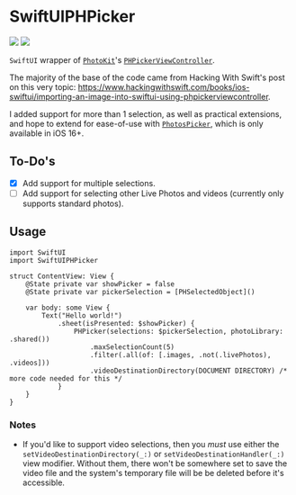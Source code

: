 # SwiftUIPHPicker

[![](https://img.shields.io/endpoint?url=https%3A%2F%2Fswiftpackageindex.com%2Fapi%2Fpackages%2Fedonv%2FSwiftUIPHPicker%2Fbadge%3Ftype%3Dswift-versions)](https://swiftpackageindex.com/edonv/SwiftUIPHPicker)
[![](https://img.shields.io/endpoint?url=https%3A%2F%2Fswiftpackageindex.com%2Fapi%2Fpackages%2Fedonv%2FSwiftUIPHPicker%2Fbadge%3Ftype%3Dplatforms)](https://swiftpackageindex.com/edonv/SwiftUIPHPicker)

`SwiftUI` wrapper of [`PhotoKit`](https://developer.apple.com/documentation/photokit)'s [`PHPickerViewController`](https://developer.apple.com/documentation/photokit/phpickerviewcontroller).  

The majority of the base of the code came from Hacking With Swift's post on this very topic: <https://www.hackingwithswift.com/books/ios-swiftui/importing-an-image-into-swiftui-using-phpickerviewcontroller>.

I added support for more than 1 selection, as well as practical extensions, and hope to extend for ease-of-use with [`PhotosPicker`](https://developer.apple.com/documentation/photokit/photospicker), which is only available in iOS 16+.

## To-Do's
- [x] Add support for multiple selections.
- [ ] Add support for selecting other Live Photos and videos (currently only supports standard photos).

## Usage

```
import SwiftUI
import SwiftUIPHPicker

struct ContentView: View {
    @State private var showPicker = false
    @State private var pickerSelection = [PHSelectedObject]()
    
    var body: some View {
        Text("Hello world!")
            .sheet(isPresented: $showPicker) {
                PHPicker(selections: $pickerSelection, photoLibrary: .shared())
                    .maxSelectionCount(5)
                    .filter(.all(of: [.images, .not(.livePhotos), .videos]))
                    .videoDestinationDirectory(DOCUMENT DIRECTORY) /* more code needed for this */
            }
    }
}
```

### Notes

- If you'd like to support video selections, then you *must* use either the `setVideoDestinationDirectory(_:)` or `setVideoDestinationHandler(_:)` view modifier. Without them, there won't be somewhere set to save the video file and the system's temporary file will be be deleted before it's accessible.
